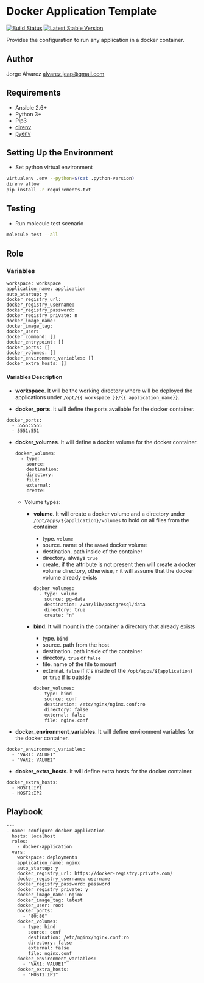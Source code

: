 # **Docker Application Template**

[![Build Status](https://github.com/jealvarez/docker-application/workflows/Test/badge.svg)](https://github.com/jealvarez/docker-application/actions?query=workflow%3ATest)
[![Latest Stable Version](https://img.shields.io/github/v/release/jealvarez/docker-application?sort?newer)](https://github.com/jealvarez/docker-application/releases)

Provides the configuration to run any application in a docker container.

## **Author**

Jorge Alvarez <alvarez.jeap@gmail.com>

## **Requirements**

- Ansible 2.6+
- Python 3+
- Pip3
- [direnv](https://direnv.net)
- [pyenv](https://github.com/pyenv/pyenv)

## **Setting Up the Environment**

- Set python virtual environment

```sh
virtualenv .env --python=$(cat .python-version)
direnv allow
pip install -r requirements.txt
```

## **Testing**

- Run molecule test scenario

```sh
molecule test --all
```

## **Role**

### **Variables**

```text
workspace: workspace
application_name: application
auto_startup: y
docker_registry_url:
docker_registry_username:
docker_registry_password:
docker_registry_private: n
docker_image_name:
docker_image_tag:
docker_user:
docker_command: []
docker_entrypoint: []
docker_ports: []
docker_volumes: []
docker_environment_variables: []
docker_extra_hosts: []
```

#### **Variables Description**

- **workspace**. It will be the working directory where will be deployed the applications under `/opt/{{ workspace }}/{{ application_name}}`.

- **docker_ports**. It will define the ports available for the docker container.

```text
docker_ports:
  - 5555:5555
  - 5551:551
```

- **docker_volumes**. It will define a docker volume for the docker container.

  ```text
  docker_volumes:
    - type:
      source:
      destination:
      directory:
      file:
      external:
      create:
  ```

  - Volume types:
    - **volume**. It will create a docker volume and a directory under `/opt/apps/${application}/volumes` to hold on all files from the container
      - type. `volume`
      - source. name of the `named` docker volume
      - destination. path inside of the container
      - directory. always `true`
      - create. if the attribute is not present then will create a docker volume directory, otherwise, `n` it will assume that the docker volume already exists

      ```text
      docker_volumes: 
        - type: volume
          source: pg-data
          destination: /var/lib/postgresql/data
          directory: true
          create: "n"
      ```

    - **bind**. It will mount in the container a directory that already exists
      - type. `bind`
      - source. path from the host
      - destination. path inside of the container
      - directory. `true` or `false`
      - file. name of the file to mount
      - external. `false` if it's inside of the `/opt/apps/${application}` or `true` if is outside

      ```text
      docker_volumes:
        - type: bind
          source: conf
          destination: /etc/nginx/nginx.conf:ro
          directory: false
          external: false
          file: nginx.conf
      ```

- **docker_environment_variables**. It will define environment variables for the docker container.

```text
docker_environment_variables:
  - "VAR1: VALUE1"
  - "VAR2: VALUE2"
```

- **docker_extra_hosts**. It will define extra hosts for the docker container.

```text
docker_extra_hosts:
  - HOST1:IP1
  - HOST2:IP2
```

## **Playbook**

```text
---
- name: configure docker application
  hosts: localhost
  roles:
    - docker-application
  vars:
    workspace: deployments
    application_name: nginx
    auto_startup: y
    docker_registry_url: https://docker-registry.private.com/
    docker_registry_username: username
    docker_registry_password: password
    docker_registry_private: y
    docker_image_name: nginx
    docker_image_tag: latest
    docker_user: root
    docker_ports:
      - "80:80"
    docker_volumes:
      - type: bind
        source: conf
        destination: /etc/nginx/nginx.conf:ro
        directory: false
        external: false
        file: nginx.conf
    docker_environment_variables:
      - "VAR1: VALUE1"
    docker_extra_hosts:
      - "HOST1:IP1"
```
